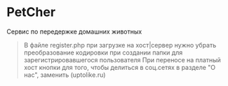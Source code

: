 # PetCher
Сервис по передержке домашних животных
>В файле register.php при загрузке на хост|сервер нужно убрать преобразование кодировки при создании папки для зарегистрировавшегося пользователя
>При переносе на платный хост кнопки для того, чтобы делиться в соц.сетях в разделе "О нас", заменить (uptolike.ru)
